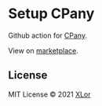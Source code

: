 # Setup CPany

Github action for [CPany](https://github.com/yjl9903/CPany).

View on [marketplace](https://github.com/marketplace/actions/fetch-cpany).

## License

MIT License © 2021 [XLor](https://github.com/yjl9903)
